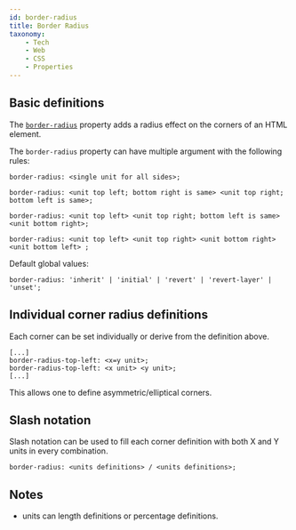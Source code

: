```yaml
---
id: border-radius
title: Border Radius
taxonomy:
    - Tech
    - Web
    - CSS
    - Properties
---
```


## Basic definitions

The [`border-radius`](https://developer.mozilla.org/en-US/docs/Web/CSS/border-radius) property adds a radius effect on the corners of an HTML element.

The `border-radius` property can have multiple argument with the following rules:

```
border-radius: <single unit for all sides>;

border-radius: <unit top left; bottom right is same> <unit top right; bottom left is same>;

border-radius: <unit top left> <unit top right; bottom left is same> <unit bottom right>;

border-radius: <unit top left> <unit top right> <unit bottom right> <unit bottom left> ;
```

Default global values:

```
border-radius: 'inherit' | 'initial' | 'revert' | 'revert-layer' | 'unset';
```

## Individual corner radius definitions

Each corner can be set individually or derive from the definition above.

```
[...]
border-radius-top-left: <x=y unit>;
border-radius-top-left: <x unit> <y unit>;
[...]
```

This allows one to define asymmetric/elliptical corners.

## Slash notation

Slash notation can be used to fill each corner definition with both X and Y units in every combination.

```
border-radius: <units definitions> / <units definitions>;
```

## Notes

- units can length definitions or percentage definitions.
